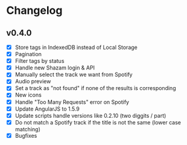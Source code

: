 # Changelog

## v0.4.0

- [x] Store tags in IndexedDB instead of Local Storage
- [x] Pagination
- [x] Filter tags by status
- [x] Handle new Shazam login & API
- [x] Manually select the track we want from Spotify
- [x] Audio preview
- [x] Set a track as "not found" if none of the results is corresponding
- [x] New icons
- [x] Handle "Too Many Requests" error on Spotify
- [x] Update AngularJS to 1.5.9
- [x] Update scripts handle versions like 0.2.10 (two diggits / part)
- [x] Do not match a Spotify track if the title is not the same (lower case matching)
- [x] Bugfixes